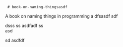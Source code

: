      # book-on-naming-thingsasdf  
A book on naming things in programming
a 
dfsasdf  sdf 

 dsss ss
asdfadf 
ss   
asd
                                    
            
   sd
asdfdf
 
